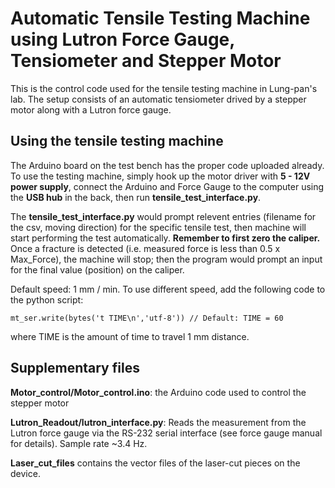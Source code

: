 # Automatic Tensile Testing Machine using Lutron Force Gauge, Tensiometer and Stepper Motor

This is the control code used for the tensile testing machine in Lung-pan's lab. 
The setup consists of an automatic tensiometer drived by a stepper motor along with a Lutron force gauge.


## Using the tensile testing machine
The Arduino board on the test bench has the proper code uploaded already. 
To use the testing machine, simply hook up the motor driver with **5 - 12V power supply**, connect the Arduino and Force Gauge to the computer using the **USB hub** in the back, then run **tensile_test_interface.py**.

The **tensile_test_interface.py** would prompt relevent entries (filename for the csv, moving direction) for the specific tensile test, then machine will start performing the test automatically. 
**Remember to first zero the caliper.**
Once a fracture is detected (i.e. measured force is less than 0.5 x Max_Force), the machine will stop; then the program would prompt an input for the final value (position) on the caliper.

Default speed:  1 mm / min. To use different speed, add the following code to the python script:
~~~
mt_ser.write(bytes('t TIME\n','utf-8')) // Default: TIME = 60
~~~
where TIME is the amount of time to travel 1 mm distance.



## Supplementary files 

**Motor_control/Motor_control.ino**: the Arduino code used to control the stepper motor

**Lutron_Readout/lutron_interface.py**: Reads the measurement from the Lutron force gauge via the RS-232 serial interface (see force gauge manual for details). Sample rate ~3.4 Hz. 

**Laser_cut_files** contains the vector files of the laser-cut pieces on the device.
